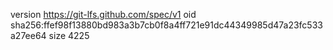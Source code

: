 version https://git-lfs.github.com/spec/v1
oid sha256:ffef98f13880bd983a3b7cb0f8a4ff721e91dc44349985d47a23fc533a27ee64
size 4225
